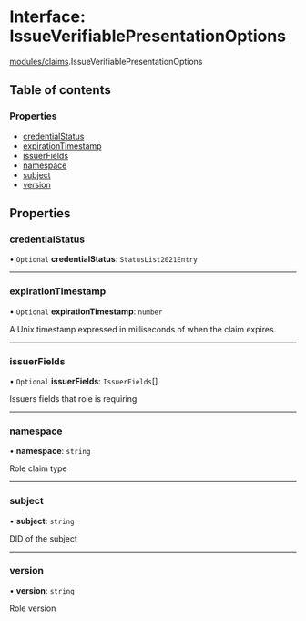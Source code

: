 # Interface: IssueVerifiablePresentationOptions

[modules/claims](../modules/modules_claims.md).IssueVerifiablePresentationOptions

## Table of contents

### Properties

- [credentialStatus](modules_claims.IssueVerifiablePresentationOptions.md#credentialstatus)
- [expirationTimestamp](modules_claims.IssueVerifiablePresentationOptions.md#expirationtimestamp)
- [issuerFields](modules_claims.IssueVerifiablePresentationOptions.md#issuerfields)
- [namespace](modules_claims.IssueVerifiablePresentationOptions.md#namespace)
- [subject](modules_claims.IssueVerifiablePresentationOptions.md#subject)
- [version](modules_claims.IssueVerifiablePresentationOptions.md#version)

## Properties

### credentialStatus

• `Optional` **credentialStatus**: `StatusList2021Entry`

___

### expirationTimestamp

• `Optional` **expirationTimestamp**: `number`

A Unix timestamp expressed in milliseconds of when the claim expires.

___

### issuerFields

• `Optional` **issuerFields**: `IssuerFields`[]

Issuers fields that role is requiring

___

### namespace

• **namespace**: `string`

Role claim type

___

### subject

• **subject**: `string`

DID of the subject

___

### version

• **version**: `string`

Role version

